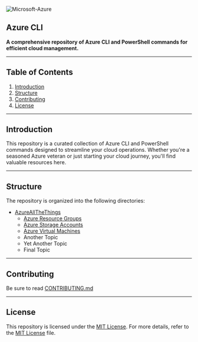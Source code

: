 ![Microsoft-Azure](https://i.postimg.cc/KjRXLt3z/Microsoft-Azure-svg.png)
## **Azure CLI**

**A comprehensive repository of Azure CLI and PowerShell commands for efficient cloud management.**

---

## **Table of Contents**

1. [Introduction](#introduction)
2. [Structure](#structure)
3. [Contributing](#contribution)
4. [License](#license)

---

## **Introduction**

This repository is a curated collection of Azure CLI and PowerShell commands designed to streamline your cloud operations. Whether you're a seasoned Azure veteran or just starting your cloud journey, you'll find valuable resources here.

---

## **Structure**

The repository is organized into the following directories:

- [AzureAllTheThings]()
  - [Azure Resource Groups](https://github.com/MohitPimoli/AzureAllTheThings/blob/main/Azure%20Resource%20Group/azure-resource-group.md)
  - [Azure Storage Accounts](https://github.com/MohitPimoli/AzureAllTheThings/blob/main/Azure%20Storage%20Account/azure-storage-account.md)
  - [Azure Virtual Machines]()
  - Another Topic
  - Yet Another Topic
  - Final Topic

---

## **Contributing**

Be sure to read [CONTRIBUTING.md](CONTRIBUTING.md)

---

## **License**

This repository is licensed under the [MIT License](LICENSE). For more details, refer to the [MIT License](https://opensource.org/license/mit-0) file.
